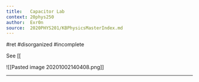 ```yaml
---
title:   Capacitor Lab
context: 20phys250
author:  Exr0n
source:  2020PHYS201/KBPhysicsMasterIndex.md
---
```


#ret 
#disorganized #incomplete

See [[

![[Pasted image 20201002140408.png]]

---
